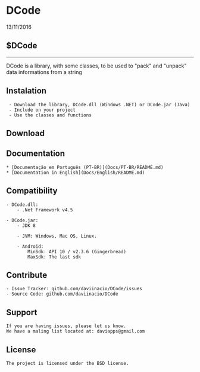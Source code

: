 # DCode
13/11/2016

$DCode
------
------

  DCode is a library, with some classes, to be used to "pack" and "unpack" data informations from a string

Instalation
-----------

     - Download the library, DCode.dll (Windows .NET) or DCode.jar (Java)
     - Include on your project
     - Use the classes and functions

Download
--------
    
    
    
Documentation
-------------

    * [Documentação em Português (PT-BR)](Docs/PT-BR/README.md)
    * [Documentation in English](Docs/English/README.md)

Compatibility
-------------

    - DCode.dll:
        - .Net Framework v4.5
        
    - DCode.jar:
        - JDK 8
    
        - JVM: Windows, Mac OS, Linux.
        
        - Android:
            MinSdk: API 10 / v2.3.6 (Gingerbread)
            MaxSdk: The last sdk

Contribute
----------

    - Issue Tracker: github.com/daviinacio/DCode/issues
    - Source Code: github.com/daviinacio/DCode
    
Support
-------
    
    If you are having issues, please let us know.
    We have a maling list located at: daviapps@gmail.com
    
License
-------
    
    The project is licensed under the BSD license.
